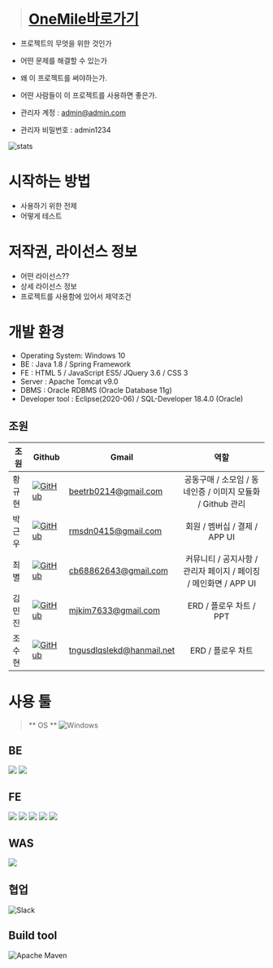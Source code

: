 > # [OneMile바로가기](http://www.sysout.co.kr/onemile)
- 프로젝트의 무엇을 위한 것인가
- 어떤 문제를 해결할 수 있는가
- 왜 이 프로젝트를 써야하는가.
- 어떤 사람들이 이 프로젝트를 사용하면 좋은가.

- 관리자 계정 : admin@admin.com
- 관리자 비밀번호 : admin1234

![stats](https://github-readme-stats.vercel.app/api?username=beetrbgus&theme=dark&show_icons=true)
# 시작하는 방법 
- 사용하기 위한 전제
- 어떻게 테스트

# 저작권, 라이선스 정보
- 어떤 라이선스??
- 상세 라이선스 정보
- 프로젝트를 사용함에 있어서 제약조건

# 개발 환경
* Operating System: Windows 10
* BE : Java 1.8 / Spring Framework
* FE : HTML 5 / JavaScript ES5/ JQuery 3.6 / CSS 3
* Server : Apache Tomcat v9.0
* DBMS : Oracle RDBMS (Oracle Database 11g)
* Developer tool : Eclipse(2020-06) / SQL-Developer 18.4.0 (Oracle)

## 조원

| 조원   | Github | Gmail | 역할 |
| ------ | ------ | ----- |:---------:|
| 황규현 | [![GitHub](https://img.shields.io/badge/github-%23121011.svg?style=for-the-badge&logo=github&logoColor=white)](https://github.com/beetrbgus)  | beetrb0214@gmail.com |공동구매 / 소모임 / 동네인증 / 이미지 모듈화 / Github 관리 |
| 박근우 | [![GitHub](https://img.shields.io/badge/github-%23121011.svg?style=for-the-badge&logo=github&logoColor=white)](https://github.com/lostMS95)  | rmsdn0415@gmail.com |회원 / 멤버십 / 결제 / APP UI |
| 최별 |  [![GitHub](https://img.shields.io/badge/github-%23121011.svg?style=for-the-badge&logo=github&logoColor=white)](https://github.com/ChoeByeol) | cb68862643@gmail.com | 커뮤니티 / 공지사항 / 관리자 페이지 / 페이징 / 메인화면 / APP UI |
| 김민진 | [![GitHub](https://img.shields.io/badge/github-%23121011.svg?style=for-the-badge&logo=github&logoColor=white)](https://github.com/koronchann)  | mjkim7633@gmail.com | ERD / 플로우 차트 / PPT |
| 조수현 | [![GitHub](https://img.shields.io/badge/github-%23121011.svg?style=for-the-badge&logo=github&logoColor=white)](https://github.com/qww2141)  | tngusdlqslekd@hanmail.net |  ERD / 플로우 차트 |

# 사용 툴
> ** OS ** 
![Windows](https://img.shields.io/badge/Windows-0078D6?style=for-the-badge&logo=windows&logoColor=white)
## BE 
<img src="https://img.shields.io/badge/JAVA-007396?style=for-the-badge&logo=java&logoColor=white"> <img src="https://img.shields.io/badge/Spring-6DB33F?style=for-the-badge&logo=Spring&logoColor=white">
## FE 
<img src="https://img.shields.io/badge/javascript-F7DF1E?style=for-the-badge&logo=javascript&logoColor=black"> <img src="https://img.shields.io/badge/jquery-0769AD?style=for-the-badge&logo=jquery&logoColor=white"> <img src="https://img.shields.io/badge/html-E34F26?style=for-the-badge&logo=html5&logoColor=white"> <img src="https://img.shields.io/badge/css-1572B6?style=for-the-badge&logo=css3&logoColor=white"> <img src="https://img.shields.io/badge/bootstrap-7952B3?style=for-the-badge&logo=bootstrap&logoColor=white">
## WAS 
<img src="https://img.shields.io/badge/apache tomcat-F8DC75?style=for-the-badge&logo=apachetomcat&logoColor=white">

## 협업 
![Slack](https://img.shields.io/badge/Slack-4A154B?style=for-the-badge&logo=slack&logoColor=white)
## Build tool
![Apache Maven](https://img.shields.io/badge/Apache%20Maven-C71A36?style=for-the-badge&logo=Apache%20Maven&logoColor=white)

